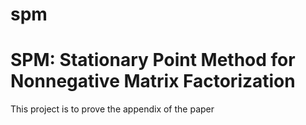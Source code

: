 # spm
# SPM: Stationary Point Method for Nonnegative Matrix Factorization
This project is to prove the appendix of the paper 
